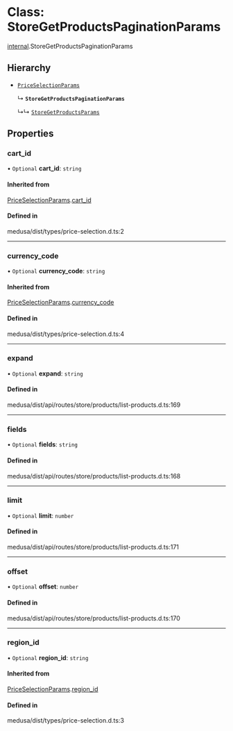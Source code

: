 # Class: StoreGetProductsPaginationParams

[internal](../modules/internal-46.md).StoreGetProductsPaginationParams

## Hierarchy

- [`PriceSelectionParams`](internal-33.PriceSelectionParams.md)

  ↳ **`StoreGetProductsPaginationParams`**

  ↳↳ [`StoreGetProductsParams`](internal-46.StoreGetProductsParams.md)

## Properties

### cart\_id

• `Optional` **cart\_id**: `string`

#### Inherited from

[PriceSelectionParams](internal-33.PriceSelectionParams.md).[cart_id](internal-33.PriceSelectionParams.md#cart_id)

#### Defined in

medusa/dist/types/price-selection.d.ts:2

___

### currency\_code

• `Optional` **currency\_code**: `string`

#### Inherited from

[PriceSelectionParams](internal-33.PriceSelectionParams.md).[currency_code](internal-33.PriceSelectionParams.md#currency_code)

#### Defined in

medusa/dist/types/price-selection.d.ts:4

___

### expand

• `Optional` **expand**: `string`

#### Defined in

medusa/dist/api/routes/store/products/list-products.d.ts:169

___

### fields

• `Optional` **fields**: `string`

#### Defined in

medusa/dist/api/routes/store/products/list-products.d.ts:168

___

### limit

• `Optional` **limit**: `number`

#### Defined in

medusa/dist/api/routes/store/products/list-products.d.ts:171

___

### offset

• `Optional` **offset**: `number`

#### Defined in

medusa/dist/api/routes/store/products/list-products.d.ts:170

___

### region\_id

• `Optional` **region\_id**: `string`

#### Inherited from

[PriceSelectionParams](internal-33.PriceSelectionParams.md).[region_id](internal-33.PriceSelectionParams.md#region_id)

#### Defined in

medusa/dist/types/price-selection.d.ts:3

